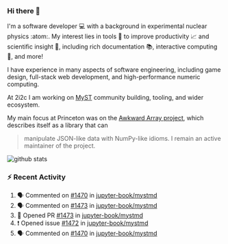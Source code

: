 ### Hi there 👋 

I'm a software developer 💻 with a background in experimental nuclear physics :atom:. My interest lies in tools :wrench: to improve productivity :chart_with_upwards_trend: and scientific insight :telescope:, including rich documentation 📚, interactive computing 🧮, and more! 

I have experience in many aspects of software engineering, including game design, full-stack web development, and high-performance numeric computing. 

At 2i2c I am working on [MyST](https://github.com/jupyter-book/mystmd) community building, tooling, and wider ecosystem. 

My main focus at Princeton was on the [Awkward Array project](awkward-array.org/), which describes itself as a library that can 
> manipulate JSON-like data with NumPy-like idioms. I remain an active maintainer of the project. 

![github stats](https://github-readme-stats.vercel.app/api?username=agoose77&show_icons=true&hide_rank=true&hide_title=true&bg_color=30,e76445,904e95&text_color=efe3ec&icon_color=efe3ec)
<!--
**agoose77/agoose77** is a ✨ _special_ ✨ repository because its `README.md` (this file) appears on your GitHub profile.

Here are some ideas to get you started:

- 🔭 I’m currently working on ...
- 🌱 I’m currently learning ...
- 👯 I’m looking to collaborate on ...
- 🤔 I’m looking for help with ...
- 💬 Ask me about ...
- 📫 How to reach me: ...
- 😄 Pronouns: ...
- ⚡ Fun fact: ...
-->

### :zap: Recent Activity

<!--START_SECTION:activity-->
1. 🗣 Commented on [#1470](https://github.com/jupyter-book/mystmd/pull/1470#issuecomment-2301845386) in [jupyter-book/mystmd](https://github.com/jupyter-book/mystmd)
2. 🗣 Commented on [#1473](https://github.com/jupyter-book/mystmd/pull/1473#issuecomment-2301608010) in [jupyter-book/mystmd](https://github.com/jupyter-book/mystmd)
3. 💪 Opened PR [#1473](https://github.com/jupyter-book/mystmd/pull/1473) in [jupyter-book/mystmd](https://github.com/jupyter-book/mystmd)
4. ❗ Opened issue [#1472](https://github.com/jupyter-book/mystmd/issues/1472) in [jupyter-book/mystmd](https://github.com/jupyter-book/mystmd)
5. 🗣 Commented on [#1470](https://github.com/jupyter-book/mystmd/pull/1470#issuecomment-2299117655) in [jupyter-book/mystmd](https://github.com/jupyter-book/mystmd)
<!--END_SECTION:activity-->
